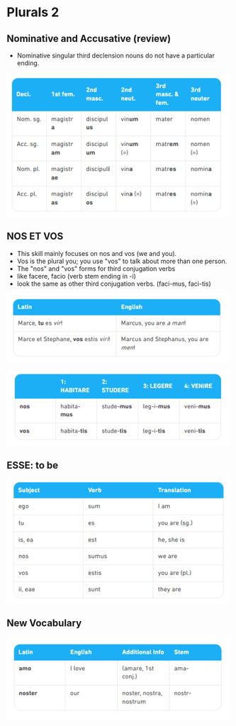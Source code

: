 # Plurals 2

## Nominative and Accusative (review)
* Nominative singular third declension nouns do not have a particular ending.


![Image-Plurals-1](https://github.com/EO4wellness/T-I-L/blob/main/polyglot/latin/Castle-2/Images/Latin-Plurals-1.png)


## NOS ET VOS
* This skill mainly focuses on nos and vos (we and you). 
* Vos is the plural you; you use "vos" to talk about more than one person.
* The "nos" and "vos" forms for third conjugation verbs 
* like facere, facio (verb stem ending in -i) 
* look the same as other third conjugation verbs. (faci-mus, faci-tis)

![Image-Plurals-2](https://github.com/EO4wellness/T-I-L/blob/main/polyglot/latin/Castle-2/Images/Latin-Plurals-2.png)

![Image-Plurals-3](https://github.com/EO4wellness/T-I-L/blob/main/polyglot/latin/Castle-2/Images/Latin-Plurals-3.png)

## ESSE: to be
![Image-Plurals-4](https://github.com/EO4wellness/T-I-L/blob/main/polyglot/latin/Castle-2/Images/Latin-Plurals-4.png)

## New Vocabulary
![Image-Plurals-5](https://github.com/EO4wellness/T-I-L/blob/main/polyglot/latin/Castle-2/Images/Latin-Plurals-5.png)
